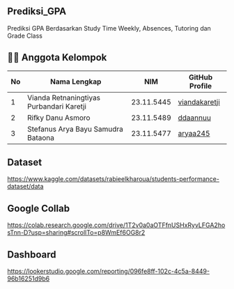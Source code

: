 ## Prediksi_GPA
Prediksi GPA Berdasarkan Study Time Weekly, Absences, Tutoring dan Grade Class

## 👨‍💻 Anggota Kelompok

| No | Nama Lengkap                                                 | NIM         | GitHub Profile                                   |
|----|---------------------------------------------------------------|-------------|--------------------------------------------------|
| 1  | Vianda Retnaningtiyas Purbandari Karetji                     | 23.11.5445  | [viandakaretji](https://github.com/viandakaretji)|
| 2  | Rifky Danu Asmoro                                            | 23.11.5489  | [ddaannuu](https://github.com/ddaannuu)          |
| 3  | Stefanus Arya Bayu Samudra Bataona                           | 23.11.5477  | [aryaa245](https://github.com/aryaa245)          |

## Dataset 
https://www.kaggle.com/datasets/rabieelkharoua/students-performance-dataset/data

## Google Collab 
https://colab.research.google.com/drive/1T2v0a0aOTFfnUSHxRyvLFGA2hosTnn-D?usp=sharing#scrollTo=p8WmEf6OG8r2

## Dashboard 
https://lookerstudio.google.com/reporting/096fe8ff-102c-4c5a-8449-96b16251d9b6
